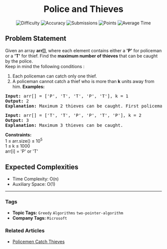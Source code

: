 <h1 align="center">Police and Thieves</h1>

<p align="center">
  <img alt="Difficulty" title="Difficulty" src="https://custom-icon-badges.demolab.com/badge/Difficulty: Medium-1F222E?style=for-the-badge&logoColor=white&logo=fire"/>
  <img alt="Accuracy" title="Accuracy" src="https://custom-icon-badges.demolab.com/badge/Accuracy: 34.03%25-1F222E?style=for-the-badge&logoColor=white&logo=target"/>
  <img alt="Submissions" title="Submissions" src="https://custom-icon-badges.demolab.com/badge/Submissions: 45K+-1F222E?style=for-the-badge&logoColor=white&logo=repo"/>
  <img alt="Points" title="Points" src="https://custom-icon-badges.demolab.com/badge/Points: 4-1F222E?style=for-the-badge&logoColor=white&logo=award"/>
  <img alt="Average Time" title="Average Time" src="https://custom-icon-badges.demolab.com/badge/Average%20Time: N/A-1F222E?style=for-the-badge&logoColor=white&logo=clock"/>
</p>

## Problem Statement

Given an array <b>arr[]</b>, where each element contains either a <b>'P'</b> for policeman or a <b>'T'</b> for thief. Find the <b>maximum number of thieves </b>that can be caught by the police. <br>Keep in mind the following conditions :

1. Each policeman can catch only one thief.
1. A policeman cannot catch a thief who is more than <b>k</b> units away from him.
<b>Examples:</b>

<pre><b>Input: </b>arr[] = ['P', 'T', 'T', 'P', 'T'], k = 1
<b>Output:</b> 2
<b>Explanation:</b> Maximum 2 thieves can be caught. First policeman catches first thief and second police man can catch either second or third thief.</pre>

<pre><b>Input: </b>arr[] = ['T', 'T', 'P', 'P', 'T', 'P'], k = 2
<b>Output:</b> 3
<b>Explanation: </b>Maximum 3 thieves can be caught.</pre>

<b>Constraints:</b><br>1 ≤ arr.size() ≤ 10<sup>5</sup><br>1 ≤ k ≤ 1000<br>arr[i] = 'P' or 'T'

## Expected Complexities
- Time Complexity: O(n)
- Auxiliary Space: O(1)

<hr>

### Tags
- **Topic Tags:** `Greedy` `Algorithms` `two-pointer-algorithm`
- **Company Tags:** `Microsoft`

### Related Articles
- [Policemen Catch Thieves](https://www.geeksforgeeks.org/policemen-catch-thieves/)
